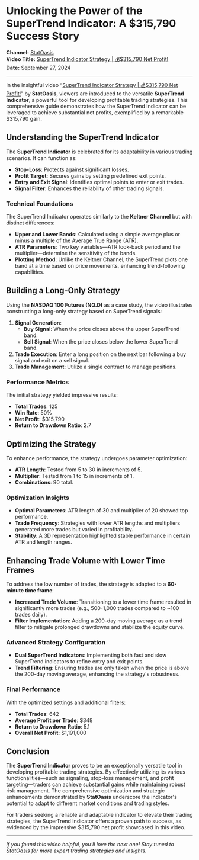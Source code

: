 # Unlocking the Power of the SuperTrend Indicator: A $315,790 Success Story

**Channel:** [StatOasis](https://www.youtube.com/channel/UCXXXXXXX)  
**Video Title:** [SuperTrend Indicator Strategy | 💰$315,790 Net Profit!](https://www.youtube.com/watch?v=F-C9V29h2fw)  
**Date:** September 27, 2024

---

In the insightful video “[SuperTrend Indicator Strategy | 💰$315,790 Net Profit!](https://www.youtube.com/watch?v=F-C9V29h2fw)” by **StatOasis**, viewers are introduced to the versatile **SuperTrend Indicator**, a powerful tool for developing profitable trading strategies. This comprehensive guide demonstrates how the SuperTrend Indicator can be leveraged to achieve substantial net profits, exemplified by a remarkable $315,790 gain.

## Understanding the SuperTrend Indicator

The **SuperTrend Indicator** is celebrated for its adaptability in various trading scenarios. It can function as:
- **Stop-Loss**: Protects against significant losses.
- **Profit Target**: Secures gains by setting predefined exit points.
- **Entry and Exit Signal**: Identifies optimal points to enter or exit trades.
- **Signal Filter**: Enhances the reliability of other trading signals.

### Technical Foundations

The SuperTrend Indicator operates similarly to the **Keltner Channel** but with distinct differences:
- **Upper and Lower Bands**: Calculated using a simple average plus or minus a multiple of the Average True Range (ATR).
- **ATR Parameters**: Two key variables—ATR look-back period and the multiplier—determine the sensitivity of the bands.
- **Plotting Method**: Unlike the Keltner Channel, the SuperTrend plots one band at a time based on price movements, enhancing trend-following capabilities.

## Building a Long-Only Strategy

Using the **NASDAQ 100 Futures (NQ.D)** as a case study, the video illustrates constructing a long-only strategy based on SuperTrend signals:
1. **Signal Generation**: 
   - **Buy Signal**: When the price closes above the upper SuperTrend band.
   - **Sell Signal**: When the price closes below the lower SuperTrend band.
2. **Trade Execution**: Enter a long position on the next bar following a buy signal and exit on a sell signal.
3. **Trade Management**: Utilize a single contract to manage positions.

### Performance Metrics

The initial strategy yielded impressive results:
- **Total Trades**: 125
- **Win Rate**: 50%
- **Net Profit**: $315,790
- **Return to Drawdown Ratio**: 2.7

## Optimizing the Strategy

To enhance performance, the strategy undergoes parameter optimization:
- **ATR Length**: Tested from 5 to 30 in increments of 5.
- **Multiplier**: Tested from 1 to 15 in increments of 1.
- **Combinations**: 90 total.
  
### Optimization Insights

- **Optimal Parameters**: ATR length of 30 and multiplier of 20 showed top performance.
- **Trade Frequency**: Strategies with lower ATR lengths and multipliers generated more trades but varied in profitability.
- **Stability**: A 3D representation highlighted stable performance in certain ATR and length ranges.

## Enhancing Trade Volume with Lower Time Frames

To address the low number of trades, the strategy is adapted to a **60-minute time frame**:
- **Increased Trade Volume**: Transitioning to a lower time frame resulted in significantly more trades (e.g., 500-1,000 trades compared to ~100 trades daily).
- **Filter Implementation**: Adding a 200-day moving average as a trend filter to mitigate prolonged drawdowns and stabilize the equity curve.

### Advanced Strategy Configuration

- **Dual SuperTrend Indicators**: Implementing both fast and slow SuperTrend indicators to refine entry and exit points.
- **Trend Filtering**: Ensuring trades are only taken when the price is above the 200-day moving average, enhancing the strategy's robustness.

### Final Performance

With the optimized settings and additional filters:
- **Total Trades**: 642
- **Average Profit per Trade**: $348
- **Return to Drawdown Ratio**: 5.1
- **Overall Net Profit**: $1,191,000

## Conclusion

The **SuperTrend Indicator** proves to be an exceptionally versatile tool in developing profitable trading strategies. By effectively utilizing its various functionalities—such as signaling, stop-loss management, and profit targeting—traders can achieve substantial gains while maintaining robust risk management. The comprehensive optimization and strategic enhancements demonstrated by **StatOasis** underscore the indicator's potential to adapt to different market conditions and trading styles.

For traders seeking a reliable and adaptable indicator to elevate their trading strategies, the SuperTrend Indicator offers a proven path to success, as evidenced by the impressive $315,790 net profit showcased in this video.

---

*If you found this video helpful, you’ll love the next one! Stay tuned to [StatOasis](https://www.youtube.com/channel/UCXXXXXXX) for more expert trading strategies and insights.*

